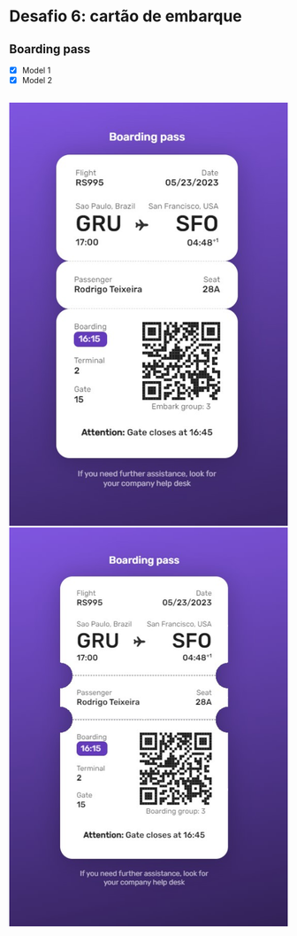 # Desafio 6: cartão de embarque

## Boarding pass

- [x] Model 1
- [x] Model 2

<br/>
<img src="model-1.jpg" alt="model 1"/>
<img src="model-2.jpg" alt="model 2"/>
